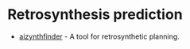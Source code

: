 # Retrosynthesis prediction

- [aizynthfinder](https://github.com/MolecularAI/aizynthfinder) - A tool for retrosynthetic planning.
